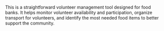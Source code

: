 This is a straightforward volunteer management tool designed for food banks. It helps monitor volunteer availability and participation, organize transport for volunteers, and identify the most needed food items to better support the community.


